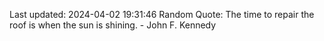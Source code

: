 Last updated: 2024-04-02 19:31:46
Random Quote: The time to repair the roof is when the sun is shining. - John F. Kennedy